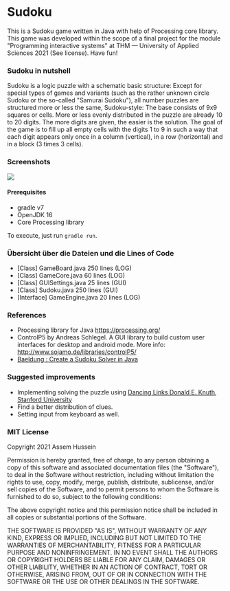 # Sudoku

This is a Sudoku game written in Java with help of Processing core library. This game was developed within the scope of a final project for the module "Programming interactive systems" at THM — University of Applied Sciences 2021 (See license). Have fun! 

### Sudoku in nutshell

Sudoku is a logic puzzle with a schematic basic structure: Except for special types of games and variants (such as the rather unknown circle Sudoku or the so-called "Samurai Sudoku"), all number puzzles are structured more or less the same, Sudoku-style: The base consists of 9x9 squares or cells. More or less evenly distributed in the puzzle are already 10 to 20 digits. The more digits are given, the easier is the solution. The goal of the game is to fill up all empty cells with the digits 1 to 9 in such a way that each digit appears only once in a column (vertical), in a row (horizontal) and in a block (3 times 3 cells).

### Screenshots

![](https://s20.directupload.net/images/210618/isa3zups.gif)

#### Prerequisites

- gradle v7
- OpenJDK 16
- Core Processing library

To execute, just run `gradle run`.

### Übersicht über die Dateien und die Lines of Code

- [Class] GameBoard.java  250 lines (LOG)
- [Class] GameCore.java 60 lines  (LOG)
- [Class] GUISettings.java 25 lines (GUI)
- [Class] Sudoku.java 250 lines (GUI)
- [Interface] GameEngine.java 20 lines (LOG)

###  References

- Processing library for Java https://processing.org/
- ControlP5 by Andreas Schlegel. A GUI library to build custom user interfaces for desktop and android mode. More info: http://www.sojamo.de/libraries/controlP5/
- [Baeldung : Create a Sudoku Solver in Java](https://www.baeldung.com/java-sudoku)

### Suggested improvements
- Implementing solving the puzzle using [Dancing Links Donald E. Knuth, Stanford University](https://www.ocf.berkeley.edu/~jchu/publicportal/sudoku/0011047.pdf)
- Find a better distribution of clues.
- Setting input from keyboard as well.

### MIT License

Copyright 2021 Assem Hussein

Permission is hereby granted, free of charge, to any person obtaining a copy of this software and associated documentation files (the  "Software"), to deal in the Software without restriction, including  without limitation the rights to use, copy, modify, merge, publish,  distribute, sublicense, and/or sell copies of the Software, and to  permit persons to whom the Software is furnished to do so, subject to  the following conditions:

The above copyright notice and this permission notice shall be included in all copies or substantial portions of the Software.

THE SOFTWARE IS PROVIDED "AS IS", WITHOUT WARRANTY OF ANY KIND,  EXPRESS OR IMPLIED, INCLUDING BUT NOT LIMITED TO THE WARRANTIES OF  MERCHANTABILITY, FITNESS FOR A PARTICULAR PURPOSE AND NONINFRINGEMENT.  IN NO EVENT SHALL THE AUTHORS OR COPYRIGHT HOLDERS BE LIABLE FOR ANY  CLAIM, DAMAGES OR OTHER LIABILITY, WHETHER IN AN ACTION OF CONTRACT,  TORT OR OTHERWISE, ARISING FROM, OUT OF OR IN CONNECTION WITH THE  SOFTWARE OR THE USE OR OTHER DEALINGS IN THE SOFTWARE.
